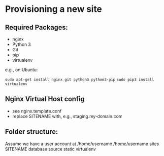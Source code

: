 Provisioning a new site
=======================

## Required Packages:

* nginx
* Python 3
* Git
* pip
* virtualenv

e.g., on Ubuntu:

  `sudo apt-get install nginx git python3 python3-pip`
  `sudo pip3 install virtualenv`

## Nginx Virtual Host config

* see nginx.template.conf
* replace SITENAME with, e.g., staging.my-domain.com

## Folder structure:
Assume we have a user account at /home/username
/home/username
  sites
    SITENAME
      database
      source
      static
      virtualenv
